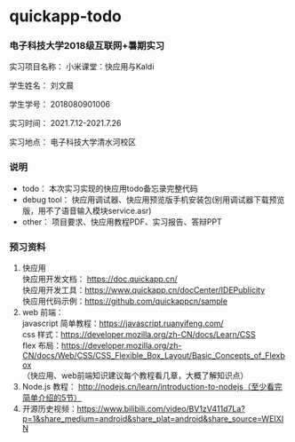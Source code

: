 # quickapp-todo

###  电子科技大学2018级互联网+暑期实习

实习项目名称： 小米课堂：快应用与Kaldi

学生姓名： 刘文晨

学生学号： 2018080901006

实习时间： 2021.7.12-2021.7.26

实习地点： 电子科技大学清水河校区



###  说明

* todo： 本次实习实现的快应用todo备忘录完整代码
* debug tool： 快应用调试器、快应用预览版手机安装包(别用调试器下载预览版，用不了语音输入模块service.asr)
* other： 项目要求、快应用教程PDF、实习报告、答辩PPT



### 预习资料

1. 快应用  
   快应用开发文档： https://doc.quickapp.cn/   
   快应用开发工具：https://www.quickapp.cn/docCenter/IDEPublicity  
   快应用代码示例：https://github.com/quickappcn/sample  
2. web 前端：  
   javascript 简单教程：https://javascript.ruanyifeng.com/  
   css 样式：https://developer.mozilla.org/zh-CN/docs/Learn/CSS  
   flex 布局：https://developer.mozilla.org/zh-CN/docs/Web/CSS/CSS_Flexible_Box_Layout/Basic_Concepts_of_Flexbox  
   （快应用、web前端知识建议每个教程看几章，大概了解知识点）  
3. Node.js 教程： http://nodejs.cn/learn/introduction-to-nodejs（至少看完简单介绍的5节）  
4. 开源历史视频：https://www.bilibili.com/video/BV1zV411d7La?p=1&share_medium=android&share_plat=android&share_source=WEIXIN  
